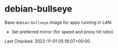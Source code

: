 # debian-bullseye

Base `debian:bullseye` image for apps running in LAN:

- Set preferred mirror (for speed and proxy hit ratio)

Last Checked: 2022-11-01 05:18:07+00:00